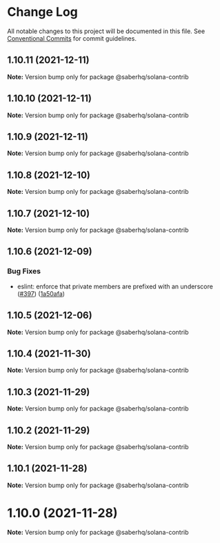 # Change Log

All notable changes to this project will be documented in this file.
See [Conventional Commits](https://conventionalcommits.org) for commit guidelines.

## 1.10.11 (2021-12-11)

**Note:** Version bump only for package @saberhq/solana-contrib





## 1.10.10 (2021-12-11)

**Note:** Version bump only for package @saberhq/solana-contrib





## 1.10.9 (2021-12-11)

**Note:** Version bump only for package @saberhq/solana-contrib





## 1.10.8 (2021-12-10)

**Note:** Version bump only for package @saberhq/solana-contrib





## 1.10.7 (2021-12-10)

**Note:** Version bump only for package @saberhq/solana-contrib





## 1.10.6 (2021-12-09)


### Bug Fixes

* eslint: enforce that private members are prefixed with an underscore ([#397](https://github.com/saber-hq/saber-common/issues/397)) ([1a50afa](https://github.com/saber-hq/saber-common/commit/1a50afaf13cb4389ba009fd4bdf206a4db2cad93))





## 1.10.5 (2021-12-06)

**Note:** Version bump only for package @saberhq/solana-contrib





## 1.10.4 (2021-11-30)

**Note:** Version bump only for package @saberhq/solana-contrib





## 1.10.3 (2021-11-29)

**Note:** Version bump only for package @saberhq/solana-contrib





## 1.10.2 (2021-11-29)

**Note:** Version bump only for package @saberhq/solana-contrib





## 1.10.1 (2021-11-28)

**Note:** Version bump only for package @saberhq/solana-contrib





# 1.10.0 (2021-11-28)

**Note:** Version bump only for package @saberhq/solana-contrib
